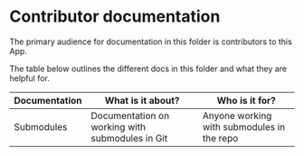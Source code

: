 Contributor documentation
=========================

The primary audience for documentation in this folder is contributors to this App.

The table below outlines the different docs in this folder and what they are helpful for.

| Documentation        | What is it about?   | Who is it for?      |
|--------------------------------------------------------------------------|-------------------------------------------------------------------------|-----------------------------------------------------------------------------------------------------------------------------|
| Submodules           | Documentation on working with submodules in Git     |   Anyone working with submodules in the repo     |
